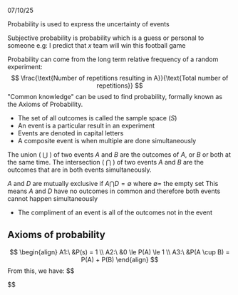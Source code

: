 07/10/25

Probability is used to express the uncertainty of events

Subjective probability is probability which is a guess or personal to someone
	e.g: I predict that $x$ team will win this football game

Probability can come from the long term relative frequency of a random experiment:
$$
\frac{\text{Number of repetitions resulting in A}}{\text{Total number of repetitions}}
$$
"Common knowledge" can be used to find probability, formally known as the Axioms of Probability.

- The set of all outcomes is called the sample space ($S$)
- An event is a particular result in an experiment
- Events are denoted in capital letters
- A composite event is when multiple are done simultaneously

The union ( $\bigcup$ ) of two events $A$ and $B$ are the outcomes of $A$, or $B$ or both at the same time.
The intersection ( $\bigcap$ ) of two events $A$ and $B$ are the outcomes that are in both events simultaneously.

$A$ and $D$ are mutually exclusive if $A \bigcap D = \emptyset$ where $\emptyset =$ the empty set
	This means $A$ and $D$ have no outcomes in common and therefore both events cannot happen simultaneously

- The compliment of an event is all of the outcomes not in the event

## Axioms of probability

$$
\begin{align}
A1:\ &P(s) = 1 \\
A2:\ &0 \le P(A) \le 1 \\
A3:\ &P(A \cup B) = P(A) + P(B)
\end{align}
$$
From this, we have:
$$

$$